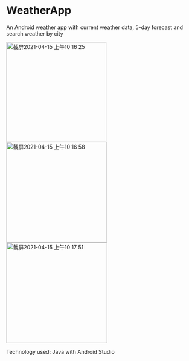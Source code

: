 # WeatherApp
An Android weather app with current weather data, 5-day forecast and search weather by city

<img width="265" alt="截屏2021-04-15 上午10 16 25" src="https://user-images.githubusercontent.com/44350221/114911730-238cf500-9dd4-11eb-8a11-3ec33ed5f0cd.png"><img width="266" alt="截屏2021-04-15 上午10 16 58" src="https://user-images.githubusercontent.com/44350221/114911775-2d165d00-9dd4-11eb-90bf-0a9dc0143655.png"><img width="267" alt="截屏2021-04-15 上午10 17 51" src="https://user-images.githubusercontent.com/44350221/114911793-30a9e400-9dd4-11eb-9532-79e136e0a1aa.png">

Technology used: Java with Android Studio
